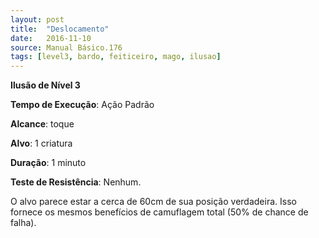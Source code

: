 ```yaml
---
layout: post
title:  "Deslocamento"
date:   2016-11-10
source: Manual Básico.176
tags: [level3, bardo, feiticeiro, mago, ilusao]
---
```


**Ilusão de Nível 3**

**Tempo de Execução**: Ação Padrão

**Alcance**: toque

**Alvo**: 1 criatura

**Duração**:  1 minuto

**Teste de Resistência**: Nenhum.

O alvo parece estar a cerca de 60cm de sua posição verdadeira. Isso fornece os mesmos benefícios de camuflagem total (50% de chance de falha).